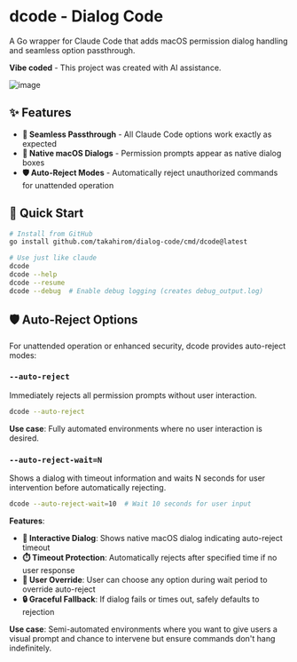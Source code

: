 # dcode - Dialog Code

A Go wrapper for Claude Code that adds macOS permission dialog handling and seamless option passthrough.

**Vibe coded** - This project was created with AI assistance.

![image](https://github.com/user-attachments/assets/b217ab55-0586-40ec-bc09-82d37e9b3b19)

## ✨ Features

- **🔄 Seamless Passthrough** - All Claude Code options work exactly as expected
- **💬 Native macOS Dialogs** - Permission prompts appear as native dialog boxes
- **🛡️ Auto-Reject Modes** - Automatically reject unauthorized commands for unattended operation

## 🚀 Quick Start

```bash
# Install from GitHub
go install github.com/takahirom/dialog-code/cmd/dcode@latest

# Use just like claude
dcode
dcode --help
dcode --resume
dcode --debug  # Enable debug logging (creates debug_output.log)
```

## 🛡️ Auto-Reject Options

For unattended operation or enhanced security, dcode provides auto-reject modes:

### `--auto-reject`
Immediately rejects all permission prompts without user interaction.

```bash
dcode --auto-reject
```

**Use case**: Fully automated environments where no user interaction is desired.

### `--auto-reject-wait=N`
Shows a dialog with timeout information and waits N seconds for user intervention before automatically rejecting.

```bash
dcode --auto-reject-wait=10  # Wait 10 seconds for user input
```

**Features**:
- **📱 Interactive Dialog**: Shows native macOS dialog indicating auto-reject timeout
- **⏱️ Timeout Protection**: Automatically rejects after specified time if no user response
- **🎯 User Override**: User can choose any option during wait period to override auto-reject
- **🔒 Graceful Fallback**: If dialog fails or times out, safely defaults to rejection

**Use case**: Semi-automated environments where you want to give users a visual prompt and chance to intervene but ensure commands don't hang indefinitely.
